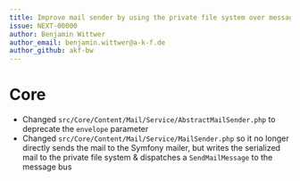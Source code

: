 ```yaml
---
title: Improve mail sender by using the private file system over message queue
issue: NEXT-00000
author: Benjamin Wittwer
author_email: benjamin.wittwer@a-k-f.de
author_github: akf-bw
---
```

# Core
* Changed `src/Core/Content/Mail/Service/AbstractMailSender.php` to deprecate the `envelope` parameter
* Changed `src/Core/Content/Mail/Service/MailSender.php` so it no longer directly sends the mail to the Symfony mailer, but writes the serialized mail to the private file system & dispatches a `SendMailMessage` to the message bus
